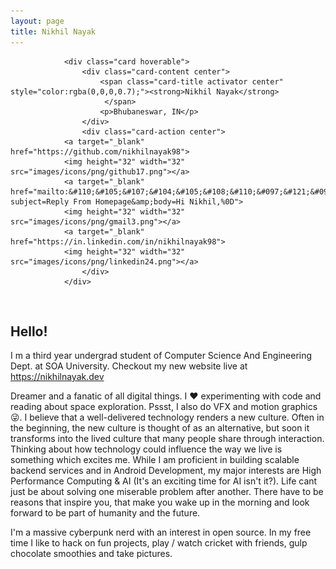 ```yaml
---
layout: page
title: Nikhil Nayak
---
```


<div class="col s12 m12 l4" id="fadeIn" style="opacity: 1;">

                <div class="card hoverable">
                    <div class="card-content center">
                        <span class="card-title activator center" style="color:rgba(0,0,0,0.7);"><strong>Nikhil Nayak</strong>
                         </span>
                        <p>Bhubaneswar, IN</p>
                    </div>
                    <div class="card-action center">
                <a target="_blank" href="https://github.com/nikhilnayak98">
                <img height="32" width="32" src="images/icons/png/github17.png"></a>
                <a target="_blank" href="mailto:&#110;&#105;&#107;&#104;&#105;&#108;&#110;&#097;&#121;&#097;&#107;&#057;&#056;&#064;&#103;&#109;&#097;&#105;&#108;&#046;&#099;&#111;&#109;?subject=Reply From Homepage&amp;body=Hi Nikhil,%0D">
                <img height="32" width="32" src="images/icons/png/gmail3.png"></a>
                <a target="_blank" href="https://in.linkedin.com/in/nikhilnayak98">
                <img height="32" width="32" src="images/icons/png/linkedin24.png"></a>
                    </div>
                </div>
</div>
<br>

## Hello!

I m a third year undergrad student of Computer Science And Engineering Dept. at SOA University. Checkout my new website live at <a href="https://nikhilnayak.dev">https://nikhilnayak.dev</a>


Dreamer and a fanatic of all digital things. I ❤ experimenting with code and reading about space exploration. Pssst, I also do VFX and motion graphics 😜. I believe that a well-delivered technology renders a new culture. Often in the beginning, the new culture is thought of as an alternative, but soon it transforms into the lived culture that many people share through interaction. Thinking about how technology could influence the way we live is something which excites me. While I am proficient in building scalable backend services and in Android Development, my major interests are High Performance Computing & AI (It's an exciting time for AI isn't it?). Life cant just be about solving one miserable problem after another. There have to be reasons that inspire you, that make you wake up in the morning and look forward to be part of humanity and the future.

I'm a massive cyberpunk nerd with an interest in open source. In my free time I like to hack on fun projects, play / watch cricket with friends, gulp chocolate smoothies and take pictures.

<!--script>
if('serviceWorker' in navigator) {
        navigator.serviceWorker.register('/sw.js', { scope: '/' })
          .then(function(registration) {
                console.log('Service Worker Registered');
          });

        navigator.serviceWorker.ready.then(function(registration) {
           console.log('Service Worker Ready');
           alertShow();
        });
      }
      function alertShow(){
       var alerted = localStorage.getItem('alerted') || '';
        if (alerted != 'yes') {
         var $toastContent = $('<span style="font-size:18px;font-style: normal;">Caching Complete <img src="/images/icons/svgs/check.svg"/></span>');
         Materialize.toast($toastContent, 4000, '', function(){var $toastContents = $('<span style="font-size:18px;font-style: normal;">Future Visits Will Work Offline.</span>');Materialize.toast($toastContents, 4000);});
         localStorage.setItem('alerted','yes');
        }
      }
</script-->
